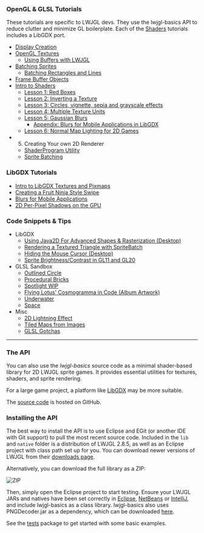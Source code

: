 ### OpenGL & GLSL Tutorials

These tutorials are specific to LWJGL devs. They use the lwjgl-basics API to reduce clutter and minimize GL boilerplate. Each of the [Shaders](wiki/Shaders) tutorials includes a LibGDX port.

* [Display Creation](wiki/Display) 
* [OpenGL Textures](wiki/Textures)
  * [Using Buffers with LWJGL](wiki/Java-NIO-Buffers)
* [Batching Sprites](wiki/Sprite-Batching)
  * [Batching Rectangles and Lines](wiki/Batching-Rectangles-and-Lines)
* [Frame Buffer Objects](wiki/FrameBufferObjects)
* [Intro to Shaders](wiki/Shaders)
  * [Lesson 1: Red Boxes](wiki/ShaderLesson1)
  * [Lesson 2: Inverting a Texture](wiki/ShaderLesson2)
  * [Lesson 3: Circles, vignette, sepia and grayscale effects](wiki/ShaderLesson3)
  * [Lesson 4: Multiple Texture Units](wiki/ShaderLesson4)
  * [Lesson 5: Gaussian Blurs](wiki/ShaderLesson5)
      * [Appendix: Blurs for Mobile Applications in LibGDX](wiki/OpenGL-ES-Blurs)
  * [Lesson 6: Normal Map Lighting for 2D Games](wiki/ShaderLesson6)
* 5. Creating Your own 2D Renderer
  * [ShaderProgram Utility](wiki/ShaderProgram-Utility)
  * [Sprite Batching](wiki/SpriteBatch)

### LibGDX Tutorials

  * [Intro to LibGDX Textures and Pixmaps](wiki/LibGDX-Textures)
  * [Creating a Fruit Ninja Style Swipe](wiki/LibGDX-Finger-Swipe)
  * [Blurs for Mobile Applications](wiki/OpenGL-ES-Blurs)
  * [2D Per-Pixel Shadows on the GPU](wiki/2D-Pixel-Perfect-Shadows)

### Code Snippets & Tips

* LibGDX
  * [Using Java2D For Advanced Shapes & Rasterization (Desktop)](wiki/LibGDX-&-Java2D)
  * [Rendering a Textured Triangle with SpriteBatch](https://gist.github.com/4255476)
  * [Hiding the Mouse Cursor (Desktop)](https://gist.github.com/4255483)
  * [Sprite Brightness/Contrast in GL11 and GL20](wiki/LibGDX-Brightness-&-Contrast)
* GLSL Sandbox
  * [Outlined Circle](http://glsl.heroku.com/e#4635.0)
  * [Procedural Bricks](http://glsl.heroku.com/e#5215.13)
  * [Spotlight WIP](http://glsl.heroku.com/e#5700.4)
  * [Flying Lotus' Cosmogramma in Code (Album Artwork)](http://glsl.heroku.com/e#5928.5)
  * [Underwater](http://glsl.heroku.com/e#6052.4)
  * [Space](http://glsl.heroku.com/e#6607.3)
* Misc
  * [2D Lightning Effect](wiki/LightningEffect)
  * [Tiled Maps from Images](wiki/Tiled-Map-Images)
  * [GLSL Gotchas](wiki/GLSL-Gotchas)

***

### The API

You can also use the *lwjgl-basics* source code as a minimal shader-based library for 2D LWJGL sprite games. It provides essential utilities for textures, shaders, and sprite rendering.

For a large game project, a platform like [LibGDX](http://libgdx.badlogicgames.com/) may be more suitable.

The [source code](https://github.com/mattdesl/lwjgl-basics) is hosted on GitHub.

### Installing the API

The best way to install the API is to use Eclipse and EGit (or another IDE with Git support) to pull the most recent source code. Included in the `lib` and `native` folder is a distribution of LWJGL 2.8.5, as well as an Eclipse project with class path set up for you. You can download newer versions of LWJGL from their [downloads page](http://lwjgl.org/download.php). 

Alternatively, you can download the full library as a ZIP:

![ZIP](http://i.imgur.com/Dkvp0.png)

Then, simply open the Eclipse project to start testing. Ensure your LWJGL JARs and natives have been set correctly in [Eclipse](http://www.lwjgl.org/wiki/index.php?title=Setting_Up_LWJGL_with_Eclipse), [NetBeans](http://www.lwjgl.org/wiki/index.php?title=Setting_Up_LWJGL_with_NetBeans) or [IntelliJ](http://www.lwjgl.org/wiki/index.php?title=Setting_Up_LWJGL_with_IntelliJ_IDEA), and include lwjgl-basics as a class library. lwjgl-basics also uses PNGDecoder.jar as a dependency, which can be downloaded [here](http://twl.l33tlabs.org/textureloader/).

See the [tests](https://github.com/mattdesl/lwjgl-basics/tree/master/test/mdesl/test) package to get started with some basic examples.